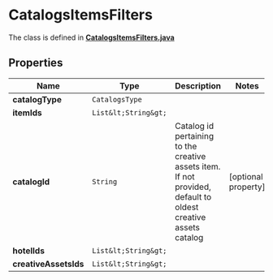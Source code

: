 

# CatalogsItemsFilters

The class is defined in **[CatalogsItemsFilters.java](../../src/main/java/org/openapitools/model/CatalogsItemsFilters.java)**

## Properties

Name | Type | Description | Notes
------------ | ------------- | ------------- | -------------
**catalogType** | `CatalogsType` |  | 
**itemIds** | `List&lt;String&gt;` |  | 
**catalogId** | `String` | Catalog id pertaining to the creative assets item. If not provided, default to oldest creative assets catalog |  [optional property]
**hotelIds** | `List&lt;String&gt;` |  | 
**creativeAssetsIds** | `List&lt;String&gt;` |  | 







